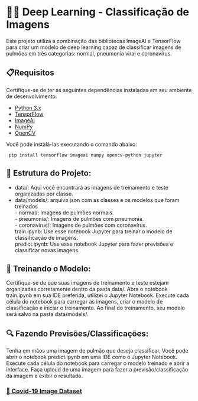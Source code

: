 # 🧠🤖 Deep Learning - Classificação de Imagens 

Este projeto  utiliza a combinação das bibliotecas ImageAI e TensorFlow para criar um modelo de deep learning capaz de classificar imagens de pulmões em três categorias: normal, pneumonia viral e coronavírus.

## 📋Requisitos
Certifique-se de ter as seguintes dependências instaladas em seu ambiente de desenvolvimento:

- [Python 3.x](https://www.python.org/downloads/)
- [TensorFlow](https://www.tensorflow.org/?hl=pt-br)
- [ImageAI](https://github.com/OlafenwaMoses/ImageAI)
- [NumPy](https://numpy.org)
- [OpenCV](https://docs.opencv.org/4.x/)

Você pode instalá-las executando o comando abaixo:

``` 
 pip install tensorflow imageai numpy opencv-python jupyter

```

## 📁 Estrutura do Projeto:

 - data/: Aqui você encontrará as imagens de treinamento e teste organizadas por classe.<br>
 - data/models/: arquivo json com as classes e os modelos que foram treinados<br>
         -  normal/: Imagens de pulmões normais.<br>
         -  pneumonia/: Imagens de pulmões com pneumonia.<br>
         -  coronavirus/: Imagens de pulmões com coronavírus.<br>
train.ipynb: Use esse notebook Jupyter para treinar o modelo de classificação de imagens.<br>
predict.ipynb: Use esse notebook Jupyter para fazer previsões e classificar novas imagens.<br>

## 🚀 Treinando o Modelo:

Certifique-se de que suas imagens de treinamento e teste estejam organizadas corretamente dentro da pasta data/.
Abra o notebook train.ipynb em sua IDE preferida, utilizei o Jupyter Notebook.
Execute cada célula do notebook para carregar as imagens, criar o modelo de classificação e iniciar o treinamento.
Ao final do treinamento, seu modelo será salvo na pasta data/models/.

## 🔍 Fazendo Previsões/Classificações:

Tenha em mãos uma imagem de pulmão que deseja classificar.
Você pode abrir o notebook predict.ipynb em uma IDE como o Jupyter Notebook.
Execute cada célula do notebook para carregar o modelo treinado e abrir a interface. Faça uploud de uma imagem para fazer a previsão/classificação da imagem e exibir o resultado.

### [🔗 Covid-19 Image Dataset](https://www.kaggle.com/datasets/pranavraikokte/covid19-image-dataset)
